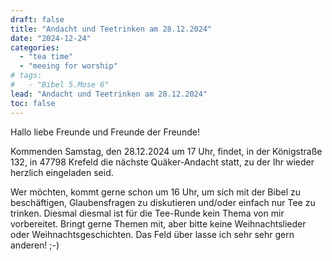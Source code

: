 ```yaml
---
draft: false
title: "Andacht und Teetrinken am 28.12.2024"
date: "2024-12-24"
categories:
  - "tea time"
  - "meeing for worship"
# tags:
#   - "Bibel 5.Mose 6"
lead: "Andacht und Teetrinken am 28.12.2024"
toc: false
---
```


Hallo liebe Freunde und Freunde der Freunde!

Kommenden Samstag, den 28.12.2024 um 17 Uhr, findet, in der Königstraße 132, in 47798 Krefeld die nächste Quäker-Andacht statt, zu der Ihr wieder herzlich eingeladen seid.

Wer möchten, kommt gerne schon um 16 Uhr, um sich mit der Bibel zu beschäftigen, Glaubensfragen zu diskutieren und/oder einfach nur Tee zu trinken. Diesmal diesmal ist für die Tee-Runde kein Thema von mir vorbereitet. Bringt gerne Themen mit, aber bitte keine Weihnachtslieder oder Weihnachtsgeschichten. Das Feld über lasse ich sehr sehr gern anderen! ;-)




